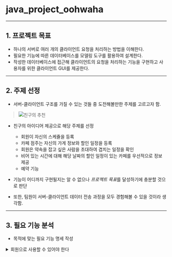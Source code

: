 # java_project_oohwaha
---

## 1. 프로젝트 목표
+ 하나의 서버로 여러 개의 클라이언트 요청을 처리하는 방법을 이해한다.
+ 필요한 기능에 따른 데이터베이스를 모델링 도구를 활용하여 설계한다.
+ 작성한 데이터베이스에 접근해 클라이언트의 요청을 처리하는 기능을 구현하고 사용자를 위한 클라이언트 GUI를 제공한다.
---
## 2. 주제 선정
+ 서버-클라이언트 구조를 가질 수 있는 것들 중 도전해볼만한 주제를 고르고자 함.
> ![친구의 추천](https://user-images.githubusercontent.com/51469308/173991913-dcca416b-0cd5-4417-803d-31e1e6bf8e7d.png)
+ 친구의 아이디어 제공으로 해당 주제를 선정
  + 회원이 자신의 스케쥴을 등록
  + 카페 점주는 자신의 가게 정보와 할인 일정을 등록
  + 회원은 약속을 잡고 싶은 사람을 초대하여 겹치는 일정을 확인
  + 비어 있는 시간에 대해 해당 날짜의 할인 일정이 있는 카페를 우선적으로 정보 제공
  + 예약 기능

+ 기능이 어디까지 구현될지는 알 수 없으나 *프로젝트 목표*를 달성하기에 충분할 것으로 판단
+ 또한, 팀원이 서버-클라이언트 데이터 전송 과정을 모두 경험해볼 수 있을 것이라 생각함.
---
## 3. 필요 기능 분석
+ 목적에 맞는 필요 기능 명세 작성
<details>
<summary>회원으로 사용할 수 있어야 한다</summary>
<div markdown="1">
  <ul>
    <li>회원은 일반 사용자와 점주로 구분되어야 한다.</li>
    <li>회원은 회원번호, 아이디, 비밀번호, 이름, 나이, 주소, 점주 여부 속성을 가진다.</li>
    <li>회원번호는 자동으로 생성 및 관리되며, 아이디는 고유한 값을 가진다.</li>
    <li>회원번호, 아이디, 비밀번호, 이름은 반드시 입력해야 한다.</li>
  </ul>
</div>
</details>
